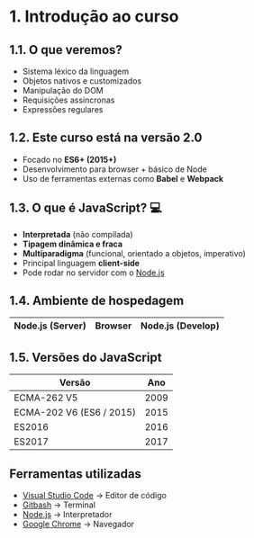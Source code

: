 # 1. Introdução ao curso

## 1.1. O que veremos?

- Sistema léxico da linguagem
- Objetos nativos e customizados
- Manipulação do DOM
- Requisições assíncronas
- Expressões regulares

## 1.2. Este curso está na versão 2.0

- Focado no **ES6+ (2015+)**
- Desenvolvimento para browser + básico de Node
- Uso de ferramentas externas como **Babel** e **Webpack**

## 1.3. O que é JavaScript? 💻

- **Interpretada** (não compilada)
- **Tipagem dinâmica e fraca**
- **Multiparadigma** (funcional, orientado a objetos, imperativo)
- Principal linguagem **client-side**
- Pode rodar no servidor com o [Node.js](https://nodejs.org/pt)

## 1.4. Ambiente de hospedagem

| Node.js (Server) | Browser | Node.js (Develop) |
|------------------|---------|-------------------|

## 1.5. Versões do JavaScript

| Versão                   | Ano  |
|---------------------------|------|
| ECMA-262 V5              | 2009 |
| ECMA-202 V6 (ES6 / 2015) | 2015 |
| ES2016                   | 2016 |
| ES2017                   | 2017 |

## Ferramentas utilizadas

- [Visual Studio Code](https://code.visualstudio.com/) → Editor de código
- [Gitbash](https://git-scm.com/downloads) → Terminal
- [Node.js](https://nodejs.org/pt) → Interpretador
- [Google Chrome](https://www.google.com/intl/pt-BR/chrome/) → Navegador
